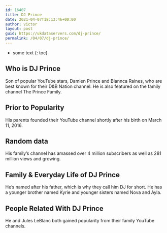 ```yaml
---
id: 16407
title: DJ Prince
date: 2021-04-07T18:13:46+00:00
author: victor
layout: post
guid: https://ukdataservers.com/dj-prince/
permalink: /04/07/dj-prince/
---
```


* some text
{: toc}


## Who is DJ Prince



Son of popular YouTube stars, Damien Prince and Biannca Raines, who are best known for their D&B Nation channel. He is also featured on the family channel The Prince Family. 

                
                
                
## Prior to Popularity



His parents founded their YouTube channel shortly after his birth on March 11, 2016.

                
                
                
## Random data



His family&#8217;s channel has amassed over 4 million subscribers as well as 281 million views and growing.

                
                
                
## Family & Everyday Life of DJ Prince



He&#8217;s named after his father, which is why they call him DJ for short. He has a younger brother named Kyrie and younger sisters named Nova and Ayla.

                
                
                
## People Related With DJ Prince



He and Jules LeBlanc both gained popularity from their family YouTube channels.

                
              
            
          
          
          
